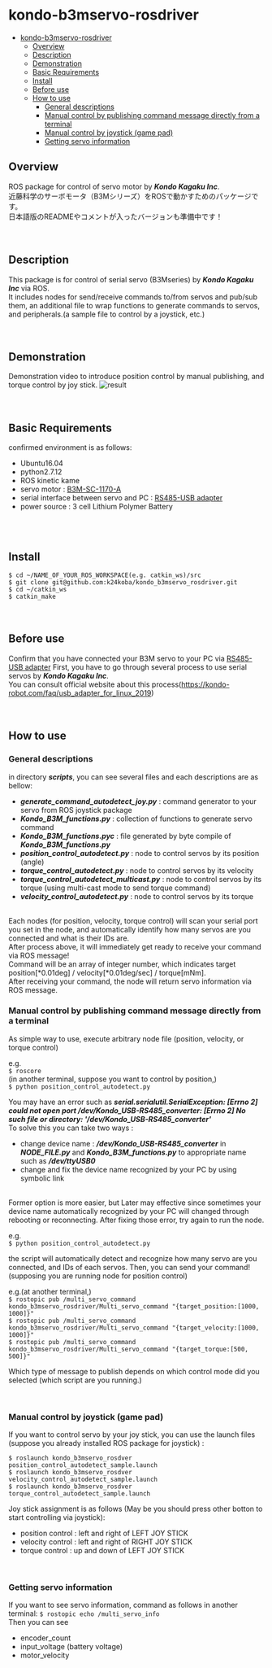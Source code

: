# kondo-b3mservo-rosdriver
<!-- TOC depthFrom:1 depthTo:6 withLinks:1 updateOnSave:1 orderedList:0 -->

- [kondo-b3mservo-rosdriver](#kondo-b3mservo-rosdriver)
	- [Overview](#overview)
	- [Description](#description)
	- [Demonstration](#demonstration)
	- [Basic Requirements](#basic-requirements)
	- [Install](#install)
	- [Before use](#before-use)
	- [How to use](#how-to-use)
		- [General descriptions](#general-descriptions)
		- [Manual control by publishing command message directly from a terminal](#manual-control-by-publishing-command-message-directly-from-a-terminal)
		- [Manual control by joystick (game pad)](#manual-control-by-joystick-game-pad)
		- [Getting servo information](#getting-servo-information)

<!-- /TOC -->

## Overview
ROS package for control of servo motor by ***Kondo Kagaku Inc***.<br>
近藤科学のサーボモータ（B3Mシリーズ）をROSで動かすためのパッケージです。<br>
日本語版のREADMEやコメントが入ったバージョンも準備中です！
<br>
<br>
<br>

## Description
This package is for control of serial servo (B3Mseries) by ***Kondo Kagaku Inc*** via ROS.<br>
It includes nodes for send/receive commands to/from servos and pub/sub them, an additional file to wrap functions to generate commands to servos, and peripherals.(a sample file to control by a joystick, etc.)
<br>
<br>
<br>

## Demonstration
Demonstration video to introduce position control by manual publishing, and torque control by joy stick.
![result](https://github.com/KTD-prototype/kondo_b3mservo_rosdver/blob/media/sample.gif)
<br>
<br>
<br>

## Basic Requirements
confirmed environment is as follows:
  * Ubuntu16.04
  * python2.7.12
  * ROS kinetic kame
* servo motor : [B3M-SC-1170-A](https://kondo-robot.com/product/03092)
* serial interface between servo and PC : [RS485-USB adapter](https://kondo-robot.com/product/02133)
* power source : 3 cell Lithium Polymer Battery
<br>
<br>

## Install
`$ cd ~/NAME_OF_YOUR_ROS_WORKSPACE(e.g. catkin_ws)/src`<br>
`$ git clone git@github.com:k24koba/kondo_b3mservo_rosdriver.git`<br>
`$ cd ~/catkin_ws`<br>
`$ catkin_make`
<br>
<br>
<br>
## Before use
Confirm that you have connected your B3M servo to your PC via [RS485-USB adapter](https://kondo-robot.com/product/02133)
First, you have to go through several process to use serial servos by ***Kondo Kagaku Inc***.<br>
You can consult official website about this process(https://kondo-robot.com/faq/usb_adapter_for_linux_2019)
<br>
<br>
<br>
## How to use
### General descriptions
in directory ***scripts***, you can see several files and each descriptions are as bellow:
  * ***generate_command_autodetect_joy.py***  : command generator to your servo from ROS joystick package
  * ***Kondo_B3M_functions.py***  :  collection of functions to generate servo command
  * ***Kondo_B3M_functions.pyc*** : file generated by byte compile of ***Kondo_B3M_functions.py***
  * ***position_control_autodetect.py***  : node to control servos by its position (angle)
  * ***torque_control_autodetect.py***  : node to control servos by its velocity
  * ***torque_control_autodetect_multicast.py*** : node to control servos by its torque (using multi-cast mode to send torque command)
  * ***velocity_control_autodetect.py*** : node to control servos by its torque
<br>
Each nodes (for position, velocity, torque control) will scan your serial port you set in the node, and automatically identify how many servos are you connected and what is their IDs are.<br>
After process above, it will immediately get ready to receive your command via ROS message!<br>
Command will be an array of integer number, which indicates target position[*0.01deg] / velocity[*0.01deg/sec] / torque[mNm].<br>
After receiving your command, the node will return servo information via ROS message.
<br>

### Manual control by publishing command message directly from a terminal
As simple way to use, execute arbitrary node file (position, velocity, or torque control)

e.g.<br>
`$ roscore`
<br>(in another terminal, suppose you want to control by position,)<br>
`$ python position_control_autodetect.py`

You may have an error such as ***serial.serialutil.SerialException: [Errno 2] could not open port /dev/Kondo_USB-RS485_converter: [Errno 2] No such file or directory: '/dev/Kondo_USB-RS485_converter'***
<br>
To solve this you can take two ways : <br>
  * change device name : ***/dev/Kondo_USB-RS485_converter*** in ***NODE_FILE.py*** and ***Kondo_B3M_functions.py*** to appropriate name such as ***/dev/ttyUSB0***
  * change and fix the device name recognized by your PC by using symbolic link
<br>
Former option is more easier, but Later may effective since sometimes your device name automatically recognized by your PC will changed through rebooting or reconnecting.
After fixing those error, try again to run the node.
<br>

e.g.<br>
`$ python position_control_autodetect.py`

the script will automatically detect and recognize how many servo are you connected, and IDs of each servos.
Then, you can send your command! (supposing you are running node for position control)
<br>

e.g.(at another terminal,)<br>
`$ rostopic pub /multi_servo_command kondo_b3mservo_rosdriver/Multi_servo_command "{target_position:[1000, 1000]}"`<br>
`$ rostopic pub /multi_servo_command kondo_b3mservo_rosdriver/Multi_servo_command "{target_velocity:[1000, 1000]}"`<br>
`$ rostopic pub /multi_servo_command kondo_b3mservo_rosdriver/Multi_servo_command "{target_torque:[500, 500]}"`<br>

Which type of message to publish depends on which control mode did you selected (which script are you running.)

<br>

### Manual control by joystick (game pad)
If you want to control servo by your joy stick, you can use the launch files (suppose you already installed ROS package for joystick) :
<br>

`$ roslaunch kondo_b3mservo_rosdver position_control_autodetect_sample.launch`<br>
`$ roslaunch kondo_b3mservo_rosdver velocity_control_autodetect_sample.launch`<br>
`$ roslaunch kondo_b3mservo_rosdver torque_control_autodetect_sample.launch`<br>

Joy stick assignment is as follows (May be you should press other botton to start controlling via joystick):
 * position control : left and right of LEFT JOY STICK
 * velocity control : left and right of RIGHT JOY STICK
 * torque control : up and down of LEFT JOY STICK
<br>


### Getting servo information
If you want to see servo information, command as follows in another terminal:
`$ rostopic echo /multi_servo_info`
<br>
Then you can see
 * encoder_count
 * input_voltage (battery voltage)
 * motor_velocity
